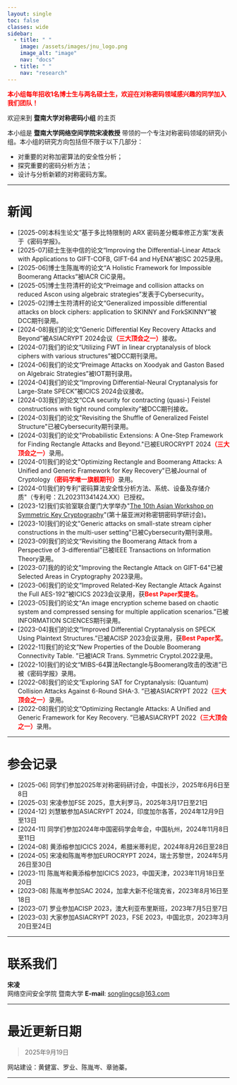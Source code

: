 ```yaml
---
layout: single
toc: false
classes: wide
sidebar:  
  - title: " "   
    image: /assets/images/jnu_logo.png
    image_alt: "image"
    nav: "docs"
  - title: " "
    nav: "research"
---
```


<span style="color:red"><strong>本小组每年招收1名博士生与两名硕士生，欢迎在对称密码领域感兴趣的同学加入我们团队！</strong></span>  

欢迎来到 **暨南大学对称密码小组** 的主页

本小组是 **暨南大学网络空间学院宋凌教授** 带领的一个专注对称密码领域的研究小组。本小组的研究方向包括但不限于以下几部分：

* 对重要的对称加密算法的安全性分析；
* 探究重要的密码分析方法；
* 设计与分析新颖的对称密码方案。

---

# 新闻
- \[2025-09\]本科生论文”基于多比特限制的 ARX 密码差分概率修正方案”发表于《密码学报》。
- \[2025-07\]硕士生张中信的论文“Improving the Differential-Linear Attack with Applications to GIFT-COFB, GIFT-64 and HyENA”被ISC 2025录用。
- \[2025-06\]博士生陈胤岑的论文“A Holistic Framework for Impossible Boomerang Attacks”被IACR CiC录用。
- \[2025-05\]博士生符清杆的论文“Preimage and collision attacks on reduced Ascon using algebraic strategies”发表于Cybersecurity。
- \[2025-02\]博士生符清杆的论文“Generalized impossible differential attacks on block ciphers: application to SKINNY and ForkSKINNY”被DCC期刊录用。
- \[2024-08\]我们的论文“Generic Differential Key Recovery Attacks and Beyond”被ASIACRYPT 2024会议<span style="color:red"><strong>（三大顶会之一）</strong></span>接收。
- \[2024-07\]我们的论文“Utilizing FWT in linear cryptanalysis of block ciphers with various structures”被DCC期刊录用。
- \[2024-06\]我们的论文“Preimage Attacks on Xoodyak and Gaston Based on Algebraic Strategies”被IOT期刊录用。
- \[2024-04\]我们的论文“Improving Differential-Neural Cryptanalysis for Large-State SPECK”被ICICS 2024会议接收。
- \[2024-03\]我们的论文“CCA security for contracting (quasi-) Feistel constructions with tight round complexity”被DCC期刊接收。
- \[2024-03\]我们的论文"Revisiting the Shuffle of Generalized Feistel Structure"已被Cybersecurity期刊录用。
- \[2024-03\]我们的论文"Probabilistic Extensions: A One-Step Framework for Finding Rectangle Attacks and Beyond."已被EUROCRYPT 2024<span style="color:red"><strong>（三大顶会之一）</strong></span>录用。
- \[2024-01\]我们的论文"Optimizing Rectangle and Boomerang Attacks: A Unified and Generic Framework for Key Recovery"已被Journal of Cryptology<span style="color:red"><strong>（密码学唯一旗舰期刊）</strong></span>录用。
- \[2024-01\]我们的专利"密码算法安全性分析方法、系统、设备及存储介质"（专利号：ZL202311341424.XX）已授权。
- \[2023-12\]我们实验室联合厦门大学举办"[The 10th Asian Workshop on Symmetric Key Cryptography](https://askworkshop.github.io/ask2023/)"(第十届亚洲对称密钥密码学研讨会)。
- \[2023-10\]我们的论文"Generic attacks on small-state stream cipher constructions in the multi-user setting"已被Cybersecurity期刊录用。
- \[2023-09\]我们的论文“Revisiting the Boomerang Attack from a Perspective of 3-differential”已被IEEE Transactions on Information Theory录用。
- \[2023-07\]我的的论文"Improving the Rectangle Attack on GIFT-64"已被Selected Areas in Cryptography 2023录用。
- \[2023-06\]我们的论文“Improved Related-Key Rectangle Attack Against the Full AES-192”被ICICS 2023会议录用，获<span style="color:red"><strong>Best Paper奖提名</strong></span>。
- \[2023-05\]我们的论文“An image encryption scheme based on chaotic system and compressed sensing for multiple application scenarios.”已被INFORMATION SCIENCES期刊录用。
- \[2023-04\]我们的论文“Improved Differential Cryptanalysis on SPECK Using Plaintext Structures.”已被ACISP 2023会议录用，获<span style="color:red"><strong>Best Paper奖</strong></span>。
- \[2022-11\]我们的论文“New Properties of the Double Boomerang Connectivity Table. ”已被IACR Trans. Symmetric Cryptol.2022录用。
- \[2022-10\]我们的论文“MIBS-64算法Rectangle与Boomerang攻击的改进”已被《密码学报》录用。
- \[2022-08\]我们的论文“Exploring SAT for Cryptanalysis: (Quantum) Collision Attacks Against 6-Round SHA-3. ”已被ASIACRYPT 2022<span style="color:red"><strong>（三大顶会之一）</strong></span>录用。
- \[2022-08\]我们的论文“Optimizing Rectangle Attacks: A Unified and Generic Framework for Key Recovery. ”已被ASIACRYPT 2022<span style="color:red"><strong>（三大顶会之一）</strong></span>录用。


---

# 参会记录

 
- [2025-06] 同学们参加2025年对称密码研讨会，中国长沙，2025年6月6日至8日
- [2025-03] 宋凌参加FSE 2025，意大利罗马，2025年3月17日至21日
- [2024-12] 刘慧敏参加ASIACRYPT 2024，印度加尔各答，2024年12月9日至13日  
- [2024-11] 同学们参加2024年中国密码学会年会，中国杭州，2024年11月8日至11日 
- [2024-08] 黄添榕参加ICICS 2024，希腊米蒂利尼，2024年8月26日至28日  
- [2024-05] 宋凌和陈胤岑参加EUROCRYPT 2024，瑞士苏黎世，2024年5月26日至30日  
- [2023-11] 陈胤岑和黄添榕参加ICICS 2023，中国天津，2023年11月18日至20日  
- [2023-08] 陈胤岑参加SAC 2024，加拿大新不伦瑞克省，2023年8月16日至18日 
- [2023-07] 罗业参加ACISP 2023，澳大利亚布里斯班，2023年7月5日至7日 
- [2023-03] 大家参加ASIACRYPT 2023，FSE 2023，中国北京，2023年3月20日至24日


---

# 联系我们

**宋凌**  
网络空间安全学院 暨南大学
**E-mail**: songlingcs@163.com




--- 

# 最近更新日期
> 2025年9月19日

网站建设：黄健富、罗业、陈胤岑、章驰蓁。

---
